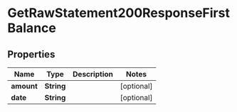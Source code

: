 

# GetRawStatement200ResponseFirstBalance


## Properties

| Name | Type | Description | Notes |
|------------ | ------------- | ------------- | -------------|
|**amount** | **String** |  |  [optional] |
|**date** | **String** |  |  [optional] |



